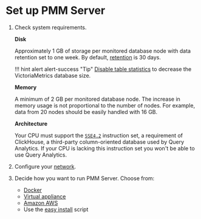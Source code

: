 # Set up PMM Server

1. Check system requirements.

    **Disk**

    Approximately 1 GB of storage per monitored database node with data retention set to one week. By default, [retention](../../how-to/configure.md#data-retention) is 30 days.

    !!! hint alert alert-success "Tip"
        [Disable table statistics](../../how-to/optimize.md) to decrease the VictoriaMetrics database size.

    **Memory**

    A minimum of 2 GB per monitored database node. The increase in memory usage is not proportional to the number of nodes. For example, data from 20 nodes should be easily handled with 16 GB.

    **Architecture**

    Your CPU must support the [`SSE4.2`](https://wikipedia.org/wiki/SSE4#SSE4.2) instruction set, a requirement of ClickHouse, a third-party column-oriented database used by Query Analytics. If your CPU is lacking this instruction set you won't be able to use Query Analytics.

1. Configure your [network](network.md).

1. Decide how you want to run PMM Server. Choose from:

    - [Docker]
    - [Virtual appliance]
    - [Amazon AWS]
    - Use the [easy install] script



[Docker]: docker.md
[virtual appliance]: virtual-appliance.md
[Amazon AWS]: aws.md
[easy install]: easy-install.md
